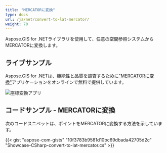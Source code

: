 ```yaml
---
title: "MERCATORに変換"
type: docs
url: /ja/net/convert-to-lat-mercator/
weight: 70
---
```


Aspose.GIS for .NETライブラリを使用して、任意の空間参照システムからMERCATORに変換します。

## **ライブサンプル**

Aspose.GIS for .NETは、機能性と品質を調査するために["MERCATORに変換"](https://products.aspose.app/gis/transformation/convert-to-lat-mercator)アプリケーションをオンラインで無料で提供しています。

![座標変換アプリ](transform-coordinates.png)

## **コードサンプル - MERCATORに変換**

次のコードスニペットは、ポイントをMERCATORに変換する方法を示しています。

{{< gist "aspose-com-gists" "10f3783b9581d10bc69dbada42705d2c" "Showcase-CSharp-convert-to-lat-mercator.cs" >}}
